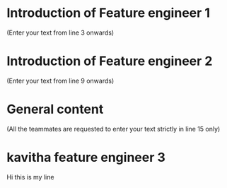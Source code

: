 # Introduction of Feature engineer 1
(Enter your text from line 3 onwards) 




# Introduction of Feature engineer 2 
(Enter your text from line 9 onwards)




# General content
(All the teammates are requested to enter your text strictly in line 15 only)



# kavitha feature engineer 3
Hi this is my line
